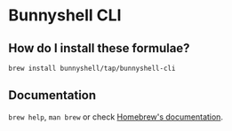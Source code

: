 # Bunnyshell CLI

## How do I install these formulae?

`brew install bunnyshell/tap/bunnyshell-cli`

## Documentation

`brew help`, `man brew` or check [Homebrew's documentation](https://docs.brew.sh).
